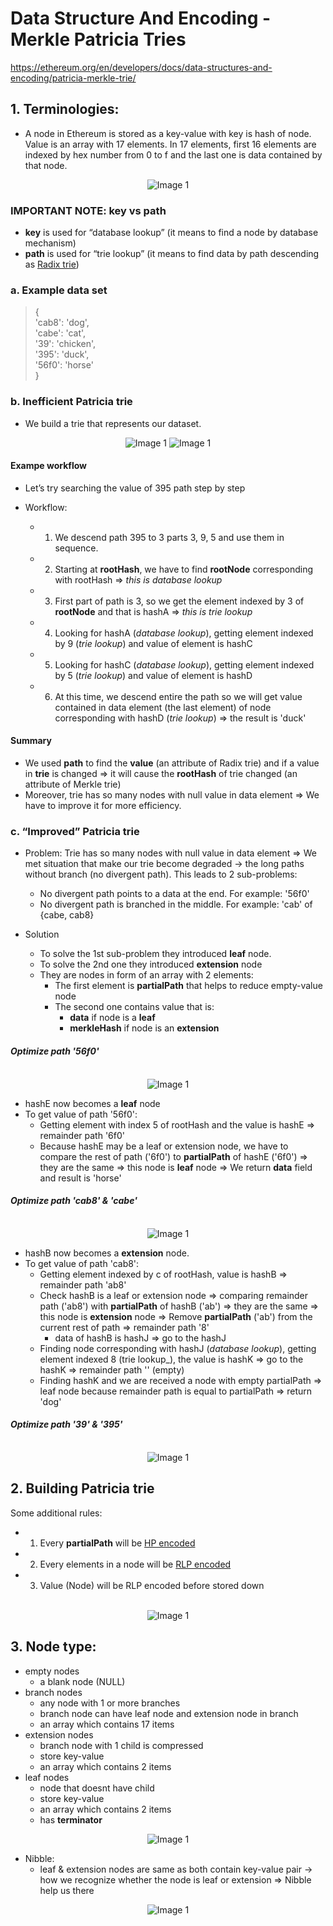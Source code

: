 # **Data Structure And Encoding - Merkle Patricia Tries**

https://ethereum.org/en/developers/docs/data-structures-and-encoding/patricia-merkle-trie/

## **1. Terminologies:**

- A node in Ethereum is stored as a key-value with key is hash of node. Value is an array with 17 elements. In 17 elements, first 16 elements are indexed by hex number from 0 to f and the last one is data contained by that node.

<div class="image-container" align="center">
<img src="img/Merkle-Patricia-Trie-node.webp" alt="Image 1"  >
</div>

### IMPORTANT NOTE: **key vs path**

- **key** is used for “database lookup” (it means to find a node by database mechanism)
- **path** is used for “trie lookup” (it means to find data by path descending as [Radix trie](/6.5-DataStructures-Radix-Trie.md))

### **a. Example data set**

> {<br>
> 'cab8': 'dog',<br>
> 'cabe': 'cat',<br>
> '39': 'chicken',<br>
> '395': 'duck',<br>
> '56f0': 'horse'<br>
> }

### **b. Inefficient Patricia trie**

- We build a trie that represents our dataset.

<div class="image-container" align="center">
<img src="img/Merkle-Patricia-Trie-Inefficient-Patricia-trie.webp" alt="Image 1"  >
<img src="img/Merkle-Patricia-Trie-Inefficient-Patricia-trie-2.png" alt="Image 1"  >
</div>

#### **Exampe workflow**

- Let’s try searching the value of 395 path step by step

- Workflow:
  - 1. We descend path 395 to 3 parts 3, 9, 5 and use them in sequence.
  - 2. Starting at **rootHash**, we have to find **rootNode** corresponding with rootHash => _this is database lookup_
  - 3. First part of path is 3, so we get the element indexed by 3 of **rootNode** and that is hashA => _this is trie lookup_
  - 4. Looking for hashA (_database lookup_), getting element indexed by 9 (_trie lookup_) and value of element is hashC
  - 5. Looking for hashC (_database lookup_), getting element indexed by 5 (_trie lookup_) and value of element is hashD
  - 6. At this time, we descend entire the path so we will get value contained in data element (the last element) of node corresponding with hashD (_trie lookup_) => the result is 'duck'

#### **Summary**

- We used **path** to find the **value** (an attribute of Radix trie) and if a value in **trie** is changed => it will cause the **rootHash** of trie changed (an attribute of Merkle trie)
- Moreover, trie has so many nodes with null value in data element => We have to improve it for more efficiency.

### **c. “Improved” Patricia trie**

- Problem: Trie has so many nodes with null value in data element => We met situation that make our trie become degraded -> the long paths without branch (no divergent path). This leads to 2 sub-problems:

  - No divergent path points to a data at the end. For example: '56f0'
  - No divergent path is branched in the middle. For example: 'cab' of {cabe, cab8}

- Solution
  - To solve the 1st sub-problem they introduced **leaf** node.
  - To solve the 2nd one they introduced **extension** node
  - They are nodes in form of an array with 2 elements:
    - The first element is **partialPath** that helps to reduce empty-value node
    - The second one contains value that is:
      - **data** if node is a **leaf**
      - **merkleHash** if node is an **extension**

#### **_Optimize path '56f0'_**

<div class="image-container" align="center">
<br>
<img src="img/Merkle-Patricia-Trie-Improved-1.png" alt="Image 1"  >
</div>

- hashE now becomes a **leaf** node
- To get value of path '56f0':
  - Getting element with index 5 of rootHash and the value is hashE => remainder path '6f0'
  - Because hashE may be a leaf or extension node, we have to compare the rest of path ('6f0') to **partialPath** of hashE ('6f0') => they are the same => this node is **leaf** node => We return **data** field and result is 'horse'

#### **_Optimize path 'cab8' & 'cabe'_**

<div class="image-container" align="center">
<br>
<img src="img/Merkle-Patricia-Trie-Improved-2.png" alt="Image 1"  >
</div>

- hashB now becomes a **extension** node.
- To get value of path 'cab8':
  - Getting element indexed by c of rootHash, value is hashB => remainder path 'ab8'
  - Check hashB is a leaf or extension node => comparing remainder path ('ab8') with **partialPath** of hashB ('ab') => they are the same => this node is **extension** node => Remove **partialPath** ('ab') from the current rest of path => remainder path '8'
    - data of hashB is hashJ => go to the hashJ
  - Finding node corresponding with hashJ (_database lookup_), getting element indexed 8 (trie lookup\_), the value is hashK => go to the hashK => remainder path '' (empty)
  - Finding hashK and we are received a node with empty partialPath => leaf node because remainder path is equal to partialPath => return 'dog'

#### **_Optimize path '39' & '395'_**

<div class="image-container" align="center">
<br>
<img src="img/Merkle-Patricia-Trie-Improved-3.png" alt="Image 1"  >
</div>

## **2. Building Patricia trie**

Some additional rules:

- 1. Every **partialPath** will be [HP encoded](/6.4-DataStructures-HP.md)
- 2. Every elements in a node will be [RLP encoded](/6.3-DataStructures-RLP.md)
- 3. Value (Node) will be RLP encoded before stored down

<div class="image-container" align="center">
<br>
<img src="img/Merkle-Patricia-Tries-2.png" alt="Image 1"  >
</div>

## **3. Node type:**

- empty nodes
  - a blank node (NULL)
- branch nodes
  - any node with 1 or more branches
  - branch node can have leaf node and extension node in branch
  - an array which contains 17 items
- extension nodes
  - branch node with 1 child is compressed
  - store key-value
  - an array which contains 2 items
- leaf nodes
  - node that doesnt have child
  - store key-value
  - an array which contains 2 items
  - has **terminator**

<div class="image-container" align="center">
<img src="img/Merkle-Patricia-Trie-nodes-types.png" alt="Image 1"  >
</div>

- Nibble:
  - leaf & extension nodes are same as both contain key-value pair -> how we recognize whether the node is leaf or extension => Nibble help us there

<div class="image-container" align="center">
<img src="img/Merkle-Patricia-Trie-nodes-types-example.png" alt="Image 1"  >
</div>
